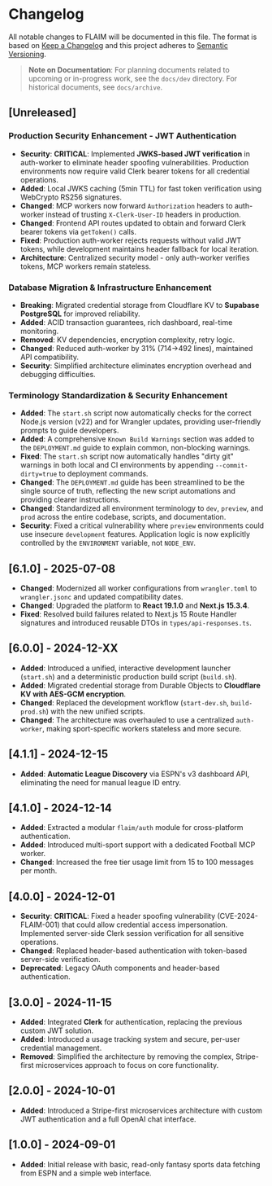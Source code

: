 # Changelog

All notable changes to FLAIM will be documented in this file. The format is based on [Keep a Changelog](https://keepachangelog.com/en/1.0.0/) and this project adheres to [Semantic Versioning](https://semver.org/spec/v2.0.0.html).

> **Note on Documentation**: For planning documents related to upcoming or in-progress work, see the `docs/dev` directory. For historical documents, see `docs/archive`.

## [Unreleased]

### Production Security Enhancement - JWT Authentication

- **Security**: **CRITICAL**: Implemented **JWKS-based JWT verification** in auth-worker to eliminate header spoofing vulnerabilities. Production environments now require valid Clerk bearer tokens for all credential operations.
- **Added**: Local JWKS caching (5min TTL) for fast token verification using WebCrypto RS256 signatures.
- **Changed**: MCP workers now forward `Authorization` headers to auth-worker instead of trusting `X-Clerk-User-ID` headers in production.
- **Changed**: Frontend API routes updated to obtain and forward Clerk bearer tokens via `getToken()` calls.
- **Fixed**: Production auth-worker rejects requests without valid JWT tokens, while development maintains header fallback for local iteration.
- **Architecture**: Centralized security model - only auth-worker verifies tokens, MCP workers remain stateless.

### Database Migration & Infrastructure Enhancement

- **Breaking**: Migrated credential storage from Cloudflare KV to **Supabase PostgreSQL** for improved reliability.
- **Added**: ACID transaction guarantees, rich dashboard, real-time monitoring.
- **Removed**: KV dependencies, encryption complexity, retry logic.
- **Changed**: Reduced auth-worker by 31% (714→492 lines), maintained API compatibility.
- **Security**: Simplified architecture eliminates encryption overhead and debugging difficulties.

### Terminology Standardization & Security Enhancement

- **Added**: The `start.sh` script now automatically checks for the correct Node.js version (v22) and for Wrangler updates, providing user-friendly prompts to guide developers.
- **Added**: A comprehensive `Known Build Warnings` section was added to the `DEPLOYMENT.md` guide to explain common, non-blocking warnings.
- **Fixed**: The `start.sh` script now automatically handles "dirty git" warnings in both local and CI environments by appending `--commit-dirty=true` to deployment commands.
- **Changed**: The `DEPLOYMENT.md` guide has been streamlined to be the single source of truth, reflecting the new script automations and providing clearer instructions.
- **Changed**: Standardized all environment terminology to `dev`, `preview`, and `prod` across the entire codebase, scripts, and documentation.
- **Security**: Fixed a critical vulnerability where `preview` environments could use insecure `development` features. Application logic is now explicitly controlled by the `ENVIRONMENT` variable, not `NODE_ENV`.

## [6.1.0] - 2025-07-08

- **Changed**: Modernized all worker configurations from `wrangler.toml` to `wrangler.jsonc` and updated compatibility dates.
- **Changed**: Upgraded the platform to **React 19.1.0** and **Next.js 15.3.4**.
- **Fixed**: Resolved build failures related to Next.js 15 Route Handler signatures and introduced reusable DTOs in `types/api-responses.ts`.

## [6.0.0] - 2024-12-XX

- **Added**: Introduced a unified, interactive development launcher (`start.sh`) and a deterministic production build script (`build.sh`).
- **Added**: Migrated credential storage from Durable Objects to **Cloudflare KV with AES-GCM encryption**.
- **Changed**: Replaced the development workflow (`start-dev.sh`, `build-prod.sh`) with the new unified scripts.
- **Changed**: The architecture was overhauled to use a centralized `auth-worker`, making sport-specific workers stateless and more secure.

## [4.1.1] - 2024-12-15

- **Added**: **Automatic League Discovery** via ESPN's v3 dashboard API, eliminating the need for manual league ID entry.

## [4.1.0] - 2024-12-14

- **Added**: Extracted a modular `flaim/auth` module for cross-platform authentication.
- **Added**: Introduced multi-sport support with a dedicated Football MCP worker.
- **Changed**: Increased the free tier usage limit from 15 to 100 messages per month.

## [4.0.0] - 2024-12-01

- **Security**: **CRITICAL**: Fixed a header spoofing vulnerability (CVE-2024-FLAIM-001) that could allow credential access impersonation. Implemented server-side Clerk session verification for all sensitive operations.
- **Changed**: Replaced header-based authentication with token-based server-side verification.
- **Deprecated**: Legacy OAuth components and header-based authentication.

## [3.0.0] - 2024-11-15

- **Added**: Integrated **Clerk** for authentication, replacing the previous custom JWT solution.
- **Added**: Introduced a usage tracking system and secure, per-user credential management.
- **Removed**: Simplified the architecture by removing the complex, Stripe-first microservices approach to focus on core functionality.

## [2.0.0] - 2024-10-01

- **Added**: Introduced a Stripe-first microservices architecture with custom JWT authentication and a full OpenAI chat interface.

## [1.0.0] - 2024-09-01

- **Added**: Initial release with basic, read-only fantasy sports data fetching from ESPN and a simple web interface.
